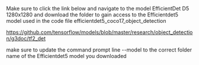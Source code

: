
Make sure to
click the link below and navigate to the model EfficientDet D5 1280x1280 and download the folder to gain access to the Efficientdet5 model used in the code
file efficientdet5_coco17_object_detection

https://github.com/tensorflow/models/blob/master/research/object_detection/g3doc/tf2_det

make sure to update the command prompt line --model to the correct folder name of the Efficientdet5 model you downloaded 






